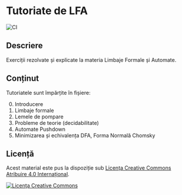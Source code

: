 # Tutoriate de LFA

![CI](https://github.com/GabrielMajeri/tutoriat-lfa/workflows/CI/badge.svg)

## Descriere

Exerciții rezolvate și explicate la materia Limbaje Formale și Automate.

## Conținut

Tutoriatele sunt împărțite în fișiere:

0. Introducere
1. Limbaje formale
2. Lemele de pompare
3. Probleme de teorie (decidabilitate)
4. Automate Pushdown
5. Minimizarea și echivalența DFA, Forma Normală Chomsky

## Licență

Acest material este pus la dispoziție sub [Licenţa Creative Commons Atribuire 4.0 Internațional][cc-by].

[![Licenţa Creative Commons](https://i.creativecommons.org/l/by/4.0/88x31.png)][cc-by]

[cc-by]: https://creativecommons.org/licenses/by/4.0/
